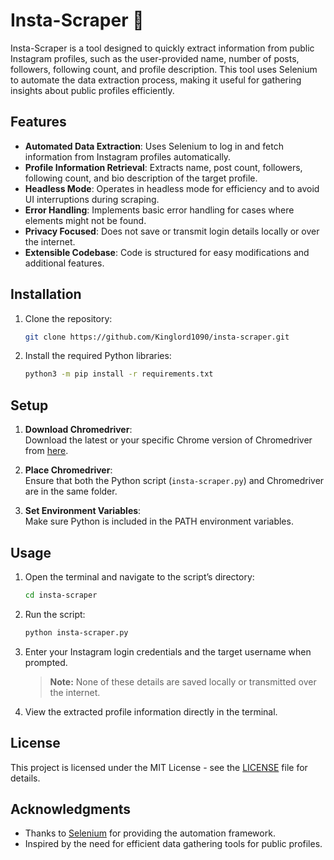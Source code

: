 
# Insta-Scraper 📸

Insta-Scraper is a tool designed to quickly extract information from public Instagram profiles, such as the user-provided name, number of posts, followers, following count, and profile description. This tool uses Selenium to automate the data extraction process, making it useful for gathering insights about public profiles efficiently.

## Features

- **Automated Data Extraction**: Uses Selenium to log in and fetch information from Instagram profiles automatically.
- **Profile Information Retrieval**: Extracts name, post count, followers, following count, and bio description of the target profile.
- **Headless Mode**: Operates in headless mode for efficiency and to avoid UI interruptions during scraping.
- **Error Handling**: Implements basic error handling for cases where elements might not be found.
- **Privacy Focused**: Does not save or transmit login details locally or over the internet.
- **Extensible Codebase**: Code is structured for easy modifications and additional features.

## Installation

1. Clone the repository:
    ```bash
    git clone https://github.com/Kinglord1090/insta-scraper.git
    ```

2. Install the required Python libraries:
    ```bash
    python3 -m pip install -r requirements.txt
    ```

## Setup

1. **Download Chromedriver**:  
   Download the latest or your specific Chrome version of Chromedriver from [here](https://chromedriver.chromium.org/downloads).  

2. **Place Chromedriver**:  
   Ensure that both the Python script (`insta-scraper.py`) and Chromedriver are in the same folder.  

3. **Set Environment Variables**:  
   Make sure Python is included in the PATH environment variables.  

## Usage

1. Open the terminal and navigate to the script’s directory:
    ```bash
    cd insta-scraper
    ```

2. Run the script:
    ```bash
    python insta-scraper.py
    ```

3. Enter your Instagram login credentials and the target username when prompted.  
   > **Note:** None of these details are saved locally or transmitted over the internet.

4. View the extracted profile information directly in the terminal.

## License

This project is licensed under the MIT License - see the [LICENSE](LICENSE) file for details.

## Acknowledgments

- Thanks to [Selenium](https://www.selenium.dev/) for providing the automation framework.  
- Inspired by the need for efficient data gathering tools for public profiles.  
